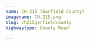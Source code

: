 ```yaml
---
name: CH-215 (Garfield County)
imagename: CH-215.png
slug: ch215garfieldcounty
highwaytype: County Road

---
```

